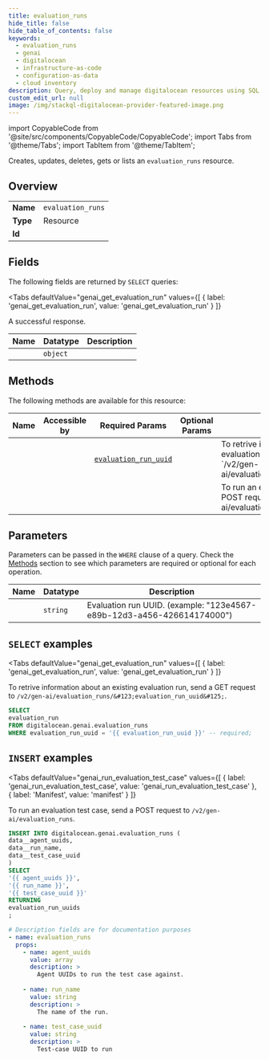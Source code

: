 ```yaml
--- 
title: evaluation_runs
hide_title: false
hide_table_of_contents: false
keywords:
  - evaluation_runs
  - genai
  - digitalocean
  - infrastructure-as-code
  - configuration-as-data
  - cloud inventory
description: Query, deploy and manage digitalocean resources using SQL
custom_edit_url: null
image: /img/stackql-digitalocean-provider-featured-image.png
---
```


import CopyableCode from '@site/src/components/CopyableCode/CopyableCode';
import Tabs from '@theme/Tabs';
import TabItem from '@theme/TabItem';

Creates, updates, deletes, gets or lists an <code>evaluation_runs</code> resource.

## Overview
<table><tbody>
<tr><td><b>Name</b></td><td><code>evaluation_runs</code></td></tr>
<tr><td><b>Type</b></td><td>Resource</td></tr>
<tr><td><b>Id</b></td><td><CopyableCode code="digitalocean.genai.evaluation_runs" /></td></tr>
</tbody></table>

## Fields

The following fields are returned by `SELECT` queries:

<Tabs
    defaultValue="genai_get_evaluation_run"
    values={[
        { label: 'genai_get_evaluation_run', value: 'genai_get_evaluation_run' }
    ]}
>
<TabItem value="genai_get_evaluation_run">

A successful response.

<table>
<thead>
    <tr>
    <th>Name</th>
    <th>Datatype</th>
    <th>Description</th>
    </tr>
</thead>
<tbody>
<tr>
    <td><CopyableCode code="evaluation_run" /></td>
    <td><code>object</code></td>
    <td></td>
</tr>
</tbody>
</table>
</TabItem>
</Tabs>

## Methods

The following methods are available for this resource:

<table>
<thead>
    <tr>
    <th>Name</th>
    <th>Accessible by</th>
    <th>Required Params</th>
    <th>Optional Params</th>
    <th>Description</th>
    </tr>
</thead>
<tbody>
<tr>
    <td><a href="#genai_get_evaluation_run"><CopyableCode code="genai_get_evaluation_run" /></a></td>
    <td><CopyableCode code="select" /></td>
    <td><a href="#parameter-evaluation_run_uuid"><code>evaluation_run_uuid</code></a></td>
    <td></td>
    <td>To retrive information about an existing evaluation run, send a GET request to `/v2/gen-ai/evaluation_runs/&#123;evaluation_run_uuid&#125;`.</td>
</tr>
<tr>
    <td><a href="#genai_run_evaluation_test_case"><CopyableCode code="genai_run_evaluation_test_case" /></a></td>
    <td><CopyableCode code="insert" /></td>
    <td></td>
    <td></td>
    <td>To run an evaluation test case, send a POST request to `/v2/gen-ai/evaluation_runs`.</td>
</tr>
</tbody>
</table>

## Parameters

Parameters can be passed in the `WHERE` clause of a query. Check the [Methods](#methods) section to see which parameters are required or optional for each operation.

<table>
<thead>
    <tr>
    <th>Name</th>
    <th>Datatype</th>
    <th>Description</th>
    </tr>
</thead>
<tbody>
<tr id="parameter-evaluation_run_uuid">
    <td><CopyableCode code="evaluation_run_uuid" /></td>
    <td><code>string</code></td>
    <td>Evaluation run UUID. (example: "123e4567-e89b-12d3-a456-426614174000")</td>
</tr>
</tbody>
</table>

## `SELECT` examples

<Tabs
    defaultValue="genai_get_evaluation_run"
    values={[
        { label: 'genai_get_evaluation_run', value: 'genai_get_evaluation_run' }
    ]}
>
<TabItem value="genai_get_evaluation_run">

To retrive information about an existing evaluation run, send a GET request to `/v2/gen-ai/evaluation_runs/&#123;evaluation_run_uuid&#125;`.

```sql
SELECT
evaluation_run
FROM digitalocean.genai.evaluation_runs
WHERE evaluation_run_uuid = '{{ evaluation_run_uuid }}' -- required;
```
</TabItem>
</Tabs>


## `INSERT` examples

<Tabs
    defaultValue="genai_run_evaluation_test_case"
    values={[
        { label: 'genai_run_evaluation_test_case', value: 'genai_run_evaluation_test_case' },
        { label: 'Manifest', value: 'manifest' }
    ]}
>
<TabItem value="genai_run_evaluation_test_case">

To run an evaluation test case, send a POST request to `/v2/gen-ai/evaluation_runs`.

```sql
INSERT INTO digitalocean.genai.evaluation_runs (
data__agent_uuids,
data__run_name,
data__test_case_uuid
)
SELECT 
'{{ agent_uuids }}',
'{{ run_name }}',
'{{ test_case_uuid }}'
RETURNING
evaluation_run_uuids
;
```
</TabItem>
<TabItem value="manifest">

```yaml
# Description fields are for documentation purposes
- name: evaluation_runs
  props:
    - name: agent_uuids
      value: array
      description: >
        Agent UUIDs to run the test case against.
        
    - name: run_name
      value: string
      description: >
        The name of the run.
        
    - name: test_case_uuid
      value: string
      description: >
        Test-case UUID to run
        
```
</TabItem>
</Tabs>
